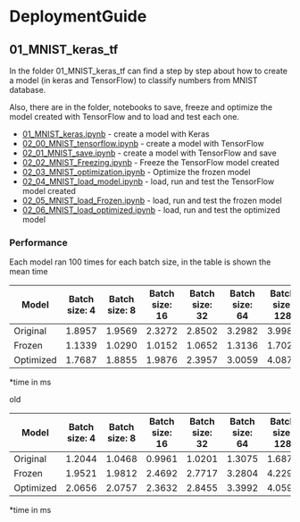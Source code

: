# DeploymentGuide

## 01_MNIST_keras_tf

In the folder 01_MNIST_keras_tf can find a step by step about how to create a model (in keras and TensorFlow) to classify numbers from MNIST database.

Also, there are in the folder, notebooks to save, freeze and optimize the model created with TensorFlow and to load and test each one.

* [01_MNIST_keras.ipynb](https://github.com/joseruiz1989/DeploymentGuide/blob/master/01_MNIST_keras_tf/01_MNIST_keras.ipynb) - create a model with Keras
* [02_00_MNIST_tensorflow.ipynb](https://github.com/joseruiz1989/DeploymentGuide/blob/master/01_MNIST_keras_tf/02_00_MNIST_tensorflow.ipynb) - create a model with TensorFlow
* [02_01_MNIST_save.ipynb](https://github.com/joseruiz1989/DeploymentGuide/blob/master/01_MNIST_keras_tf/02_01_MNIST_save.ipynb) - create a model with TensorFlow and save
* [02_02_MNIST_Freezing.ipynb](https://github.com/joseruiz1989/DeploymentGuide/blob/master/01_MNIST_keras_tf/02_02_MNIST_Freezing.ipynb) - Freeze the TensorFlow model created
* [02_03_MNIST_optimization.ipynb](https://github.com/joseruiz1989/DeploymentGuide/blob/master/01_MNIST_keras_tf/02_03_MNIST_optimization.ipynb) - Optimize the frozen model 
* [02_04_MNIST_load_model.ipynb](https://github.com/joseruiz1989/DeploymentGuide/blob/master/01_MNIST_keras_tf/02_04_MNIST_load_model.ipynb) - load, run and test the TensorFlow model created
* [02_05_MNIST_load_Frozen.ipynb](https://github.com/joseruiz1989/DeploymentGuide/blob/master/01_MNIST_keras_tf/02_05_MNIST_load_Frozen.ipynb) - load, run and test the frozen model
* [02_06_MNIST_load_optimized.ipynb](https://github.com/joseruiz1989/DeploymentGuide/blob/master/01_MNIST_keras_tf/02_06_MNIST_load_optimized.ipynb) - load, run and test the optimized model





### Performance 

Each model ran 100 times for each batch size, in the table is shown the mean time


Model | Batch size: 4 | Batch size: 8 | Batch size: 16 | Batch size: 32 | Batch size: 64 | Batch size: 128 | Batch size: 256
--- | --- | --- | --- | --- | --- | --- | --- 
Original | 1.8957 | 1.9569 | 2.3272 | 2.8502 | 3.2982 | 3.9983 | 6.3863
Frozen | 1.1339 | 1.0290 | 1.0152 | 1.0652 | 1.3136 | 1.7029 | 2.4653
Optimized | 1.7687 | 1.8855 | 1.9876 | 2.3957 | 3.0059 | 4.0875 | 6.7858

*time in ms


old

Model | Batch size: 4 | Batch size: 8 | Batch size: 16 | Batch size: 32 | Batch size: 64 | Batch size: 128 | Batch size: 256
--- | --- | --- | --- | --- | --- | --- | --- 
Original | 1.2044 | 1.0468 | 0.9961 | 1.0201 | 1.3075 | 1.6875 | 2.4400
Frozen | 1.9521 | 1.9812 | 2.4692 | 2.7717 | 3.2804 | 4.2291 | 7.1155
Optimized | 2.0656 | 2.0757 | 2.3632 | 2.8455 | 3.3992 | 4.0596 | 6.5692

*time in ms
